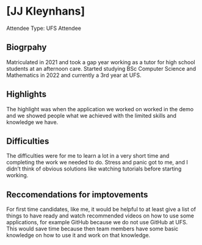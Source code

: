 # [JJ Kleynhans] 

Attendee Type: UFS Attendee 

## Biogrpahy

Matriculated in 2021 and took a gap year working as a tutor for high school students at an afternoon care. 
Started studying BSc Computer Science and Mathematics in 2022 and currently a 3rd year at UFS.

## Highlights

The highlight was when the application we worked on worked in the demo and we showed people what we achieved with the limited skills and knowledge we have.

## Difficulties

The difficulties were for me to learn a lot in a very short time and completing the work we needed to do. Stress and panic got to me, and I didn’t think of obvious solutions like watching tutorials before starting working.

## Reccomendations for imptovements

For first time candidates, like me, it would be helpful to at least give a list of things to have ready and watch recommended videos on how to use some applications, for example GitHub because we do not use GitHub at UFS. This would save time because then team members have some basic knowledge on how to use it and work on that knowledge.